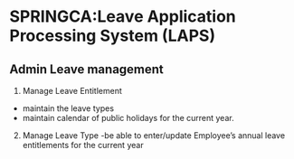 # SPRINGCA:Leave Application Processing System (LAPS)

## Admin Leave management
1. Manage Leave Entitlement
  - maintain the leave types
  - maintain calendar of public holidays for the current year.
2. Manage Leave Type
  -be able to enter/update Employee’s annual leave entitlements for the current year

